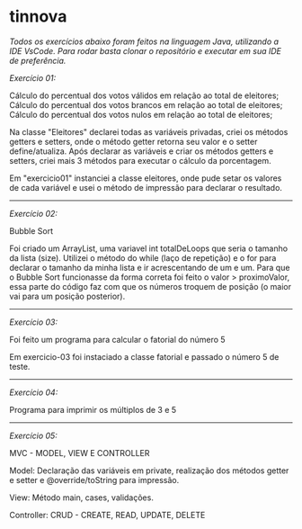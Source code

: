# tinnova

*Todos os exercícios abaixo foram feitos na linguagem Java, utilizando a IDE VsCode.*
*Para rodar basta clonar o repositório e executar em sua IDE de preferência.*

*Exercício 01:* 

Cálculo do percentual dos votos válidos em relação ao total de eleitores;
Cálculo do percentual dos votos brancos em relação ao total de eleitores;
Cálculo do percentual dos votos nulos em relação ao total de eleitores;

Na classe "Eleitores" declarei todas as variáveis privadas, criei os métodos getters e setters, onde o método getter retorna seu valor e o setter define/atualiza.
Após declarar as variáveis e criar os métodos getters e setters, criei mais 3 métodos para executar o cálculo da porcentagem.

Em "exercicio01" instanciei a classe eleitores, onde pude setar os valores de cada variável e usei o método de impressão para declarar o resultado. 

---------------------------------------------

*Exercício 02:* 

Bubble Sort

Foi criado um ArrayList, uma variavel int totalDeLoops que seria o tamanho da lista (size). Utilizei o método do while (laço de repetição) e o for para declarar o tamanho da minha lista e ir acrescentando de um e um. Para que o Bubble Sort funcionasse da forma correta foi feito o valor > proximoValor, essa parte do código faz com que os números troquem de posição (o maior vai para um posição posterior). 

--------------------------------------------

*Exercício 03:*

Foi feito um programa para calcular o fatorial do número 5

Em exercicio-03 foi instaciado a classe fatorial e passado o número 5 de teste. 

-----------------------------------------

*Exercício 04:*

Programa para imprimir os múltiplos de 3 e 5

----------------------------------------

*Exercício 05:*

MVC - MODEL, VIEW E CONTROLLER

Model: Declaração das variáveis em private, realização dos métodos getter e setter e @override/toString para impressão.

View: Método main, cases, validações. 

Controller: CRUD - CREATE, READ, UPDATE, DELETE







